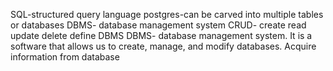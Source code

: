 SQL-structured query language
postgres-can be carved into multiple tables or databases
DBMS- database management system
CRUD- create read update delete
define DBMS
DBMS- database management system. It is a software that allows us to create, manage, and modify databases. Acquire information from database